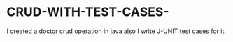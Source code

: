 # CRUD-WITH-TEST-CASES-
I created a doctor crud operation in java also I write J-UNIT test cases for it.
